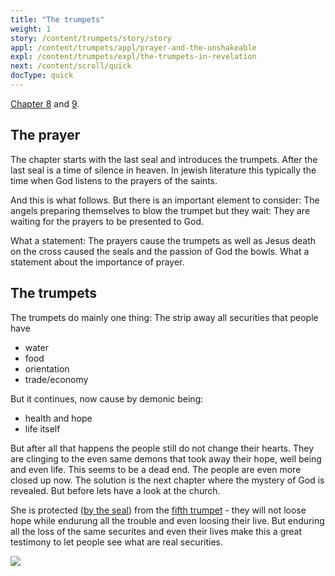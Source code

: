 ```yaml
---
title: "The trumpets"
weight: 1
story: /content/trumpets/story/story
appl: /content/trumpets/appl/prayer-and-the-unshakeable
expl: /content/trumpets/expl/the-trumpets-in-revelation
next: /content/scroll/quick
docType: quick
---
```


[Chapter 8](https://www.bibleserver.com/NIV/Revelation8) and [9](https://www.bibleserver.com/NIV/Revelation9).

## The prayer

The chapter starts with the last seal and introduces the trumpets. After the last seal is a time of silence in heaven. In jewish literature this typically the time when God listens to the prayers of the saints.

And this is what follows. But there is an important element to consider: The angels preparing themselves to blow the trumpet but they wait: They are waiting for the prayers to be presented to God.

What a statement: The prayers cause the trumpets as well as Jesus death on the cross caused the seals and the passion of God the bowls. What a statement about the importance of prayer.

## The trumpets

The trumpets do mainly one thing: The strip away all securities that people have
- water
- food
- orientation
- trade/economy

But it continues, now cause by demonic being: 
- health and hope
- life itself

But after all that happens the people still do not change their hearts. They are clinging to the even same demons that took away their hope, well being and even life. This seems to be a dead end. The people are even more closed up now. The solution is the next chapter where the mystery of God is revealed. But before lets have a look at the church.

She is protected ([by the seal](https://www.bibleserver.com/NIV/Revelation7%3A1-4)) from the [fifth trumpet](https://www.bibleserver.com/NIV/Revelation9%3A4-6) - they will not loose hope while endurung all the trouble and even loosing their live. But enduring all the loss of the same securites and even their lives make this a great testimony to let people see what are real securities.

![](/images/trumpets_en.jpg)
